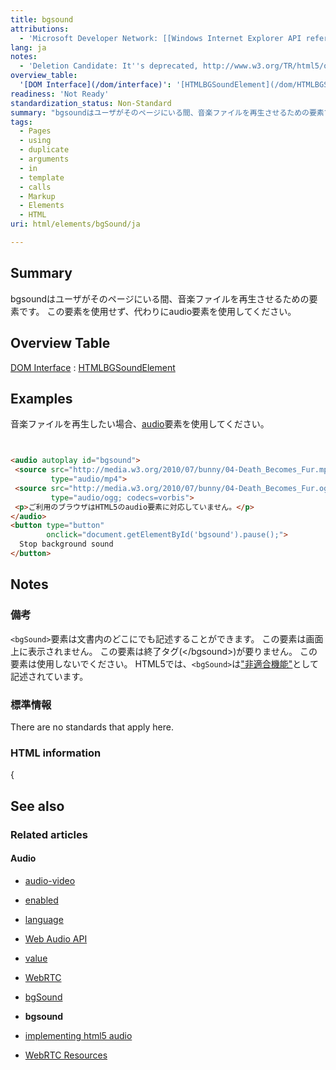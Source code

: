```yaml
---
title: bgsound
attributions:
  - 'Microsoft Developer Network: [[Windows Internet Explorer API reference](http://msdn.microsoft.com/en-us/library/ie/hh828809%28v=vs.85%29.aspx) Article]'
lang: ja
notes:
  - 'Deletion Candidate: It''s deprecated, http://www.w3.org/TR/html5/obsolete.html#non-conforming-features'
overview_table:
  '[DOM Interface](/dom/interface)': '[HTMLBGSoundElement](/dom/HTMLBGSoundElement)'
readiness: 'Not Ready'
standardization_status: Non-Standard
summary: "bgsoundはユーザがそのページにいる間、音楽ファイルを再生させるための要素です。\nこの要素を使用せず、代わりにaudio要素を使用してください。\n"
tags:
  - Pages
  - using
  - duplicate
  - arguments
  - in
  - template
  - calls
  - Markup
  - Elements
  - HTML
uri: html/elements/bgSound/ja

---
```

## <span>Summary</span>

bgsoundはユーザがそのページにいる間、音楽ファイルを再生させるための要素です。 この要素を使用せず、代わりにaudio要素を使用してください。

## <span>Overview Table</span>

[DOM Interface](/dom/interface)
:   [HTMLBGSoundElement](/dom/HTMLBGSoundElement)

## <span>Examples</span>

音楽ファイルを再生したい場合、[audio](/html/elements/audio/ja)要素を使用してください。

``` html


<audio autoplay id="bgsound">
 <source src="http://media.w3.org/2010/07/bunny/04-Death_Becomes_Fur.mp4"
         type="audio/mp4">
 <source src="http://media.w3.org/2010/07/bunny/04-Death_Becomes_Fur.oga"
         type="audio/ogg; codecs=vorbis">
 <p>ご利用のブラウザはHTML5のaudio要素に対応していません。</p>
</audio>
<button type="button"
        onclick="document.getElementById('bgsound').pause();">
  Stop background sound
</button>
```

</pre>

## <span>Notes</span>

### <span>備考</span>

`<bgSound>`要素は文書内のどこにでも記述することができます。 この要素は画面上に表示されません。 この要素は終了タグ(\</bgsound\>)が要りません。 この要素は使用しないでください。 HTML5では、`<bgSound>`は["非適合機能"](http://momdo.github.io/html5/obsolete.html#non-conforming-features)として記述されています。

### <span>標準情報</span>

There are no standards that apply here.

### <span>HTML information</span>

{

## <span>See also</span>

### <span>Related articles</span>

#### <span>Audio</span>

-   [audio-video](/apis/audio-video)

-   [enabled](/apis/audio-video/AudioTrack/enabled)

-   [language](/apis/audio-video/AudioTrack/language)

-   [Web Audio API](/apis/webaudio)

-   [value](/apis/webaudio/AudioParam/value)

-   [WebRTC](/concepts/Internet_and_Web/webrtc)

-   [bgSound](/html/elements/bgSound)

-   **bgsound**

-   [implementing html5 audio](/tutorials/implementing_html5_audio)

-   [WebRTC Resources](/tutorials/webrtc_resources)
